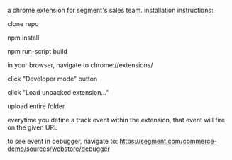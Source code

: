 a chrome extension for segment's sales team.  installation instructions:

clone repo

npm install

npm run-script build

in your browser, navigate to chrome://extensions/

click "Developer mode" button

click "Load unpacked extension..."

upload entire folder



everytime you define a track event within the extension, that event will fire on the given URL

to see event in debugger, navigate to: https://segment.com/commerce-demo/sources/webstore/debugger

